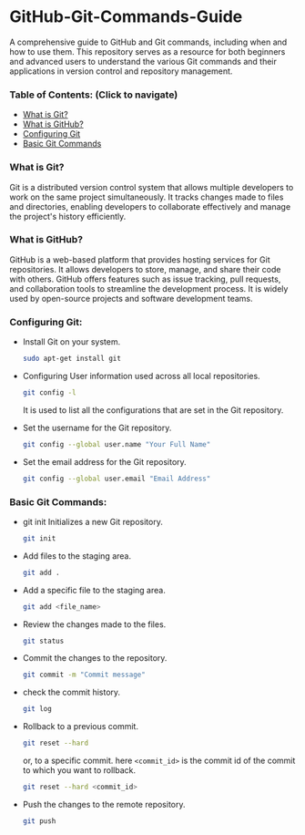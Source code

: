 # GitHub-Git-Commands-Guide
A comprehensive guide to GitHub and Git commands, including when and how to use them. This repository serves as a 
resource for both beginners and advanced users to understand the various Git commands and their applications in version
control and repository management.

### Table of Contents: (Click to navigate)
- [What is Git?](#what-is-git)
- [What is GitHub?](#what-is-github)
- [Configuring Git](#configuring-git)
- [Basic Git Commands](#basic-git-commands)

### What is Git?
Git is a distributed version control system that allows multiple developers to work on the same project simultaneously. 
It tracks changes made to files and directories, enabling developers to collaborate effectively and manage the 
project's history efficiently.

### What is GitHub?
GitHub is a web-based platform that provides hosting services for Git repositories. It allows developers to store,
manage, and share their code with others. GitHub offers features such as issue tracking, pull requests, and collaboration
tools to streamline the development process. It is widely used by open-source projects and software development teams.


### Configuring Git:
* Install Git on your system.
    ```bash
    sudo apt-get install git
    ```
* Configuring User information used across all local repositories.
    ```bash
   git config -l
    ```
  It is used to list all the configurations that are set in the Git repository.


* Set the username for the Git repository.
    ```bash
    git config --global user.name "Your Full Name"
    ```
* Set the email address for the Git repository.
    ```bash
    git config --global user.email "Email Address"
    ```



### Basic Git Commands:
* git init Initializes a new Git repository.
    ```bash
    git init
    ```
* Add files to the staging area.
    ```bash
    git add .
    ```
* Add a specific file to the staging area.
    ```bash
    git add <file_name>
    ```
* Review the changes made to the files.
    ```bash
    git status
    ```
* Commit the changes to the repository.
    ```bash
    git commit -m "Commit message"
    ```
* check the commit history.
    ```bash
    git log
    ```
* Rollback to a previous commit.
    ```bash
    git reset --hard
    ```
  or, to a specific commit. here `<commit_id>` is the commit id of the commit to which you want to rollback.
    ```bash
    git reset --hard <commit_id>
    ```
* Push the changes to the remote repository.
    ```bash
    git push
    ```